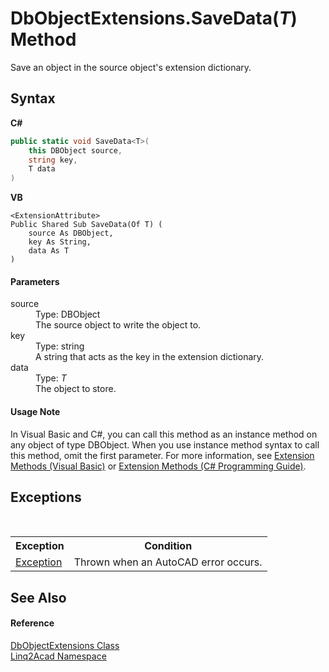 # DbObjectExtensions.SaveData(*T*) Method 
 

Save an object in the source object's extension dictionary.

## Syntax

**C#**<br />
``` C#
public static void SaveData<T>(
	this DBObject source,
	string key,
	T data
)

```

**VB**<br />
``` VB
<ExtensionAttribute>
Public Shared Sub SaveData(Of T) ( 
	source As DBObject,
	key As String,
	data As T
)
```


#### Parameters
<dl><dt>source</dt><dd>Type: DBObject<br />The source object to write the object to.</dd><dt>key</dt><dd>Type: string<br />A string that acts as the key in the extension dictionary.</dd><dt>data</dt><dd>Type: <i>T</i><br />The object to store.</dd></dl>


#### Usage Note
In Visual Basic and C#, you can call this method as an instance method on any object of type DBObject. When you use instance method syntax to call this method, omit the first parameter. For more information, see <a href="https://docs.microsoft.com/dotnet/visual-basic/programming-guide/language-features/procedures/extension-methods" target="_blank" rel="noopener noreferrer">Extension Methods (Visual Basic)</a> or <a href="https://docs.microsoft.com/dotnet/csharp/programming-guide/classes-and-structs/extension-methods" target="_blank" rel="noopener noreferrer">Extension Methods (C# Programming Guide)</a>.

## Exceptions
&nbsp;<table><tr><th>Exception</th><th>Condition</th></tr><tr><td><a href="https://docs.microsoft.com/dotnet/api/system.exception" target="_blank" rel="noopener noreferrer">Exception</a></td><td>Thrown when an AutoCAD error occurs.</td></tr></table>

## See Also


#### Reference
<a href="T_Linq2Acad_DbObjectExtensions.md">DbObjectExtensions Class</a><br /><a href="N_Linq2Acad.md">Linq2Acad Namespace</a><br />
